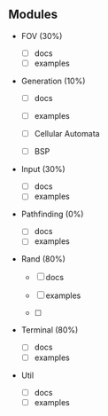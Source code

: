 ## Modules

- FOV (30%)
  - [ ] docs
  - [ ] examples
- Generation (10%)

  - [ ] docs
  - [ ] examples

  - [ ] Cellular Automata
  - [ ] BSP

- Input (30%)
  - [ ] docs
  - [ ] examples
- Pathfinding (0%)
  - [ ] docs
  - [ ] examples
- Rand (80%)

  - [ ] docs
  - [ ] examples

  - [ ]

- Terminal (80%)
  - [ ] docs
  - [ ] examples
- Util
  - [ ] docs
  - [ ] examples
